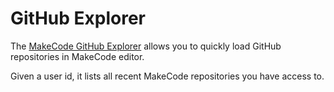 # GitHub Explorer

The [MakeCode GitHub Explorer](https://makecode.com/github-explorer) allows you to quickly load GitHub repositories in MakeCode editor. 

Given a user id, it lists all recent MakeCode repositories you have access to.